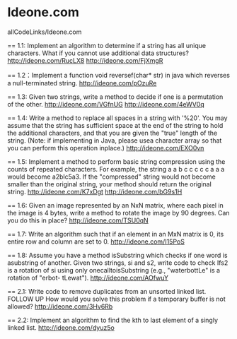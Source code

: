 Ideone.com
==========

allCodeLinks/Ideone.com

==
1.1: Implement an algorithm to determine if a string has all unique characters. What if
you cannot use additional data structures?
http://ideone.com/RucLX8
http://ideone.com/FjXmgR

==
1.2：Implement a function void reversef(char* str) in java which reverses a null-terminated string.
http://ideone.com/pOzuRe

==
1.3: Given two strings, write a method to decide if one is a permutation of the other.
http://ideone.com/VGfnUG
http://ideone.com/4eWV0q

==
1.4: Write a method to replace all spaces 
in a string with '%20'. 
You may assume that the string 
has sufficient space at the end 
of the string to hold the additional 
characters, and that you are given the 
"true" length of the string. 
(Note: if implementing in Java, 
please usea character array so that 
you can perform this operation inplace.)
http://ideone.com/EXO0vn

==
1.5: Implement a method to perform basic string compression using the counts
of repeated characters. For example, the string a a b c c c c c a a a would become a2blc5a3. If the "compressed" string would not become smaller than the original string, your method should return the original string.
http://ideone.com/K7xDgt
http://ideone.com/bG9s1H

==
1.6: Given an image represented by an NxN matrix, 
where each pixel in the image is 4
bytes, write a method to rotate the image by 90 degrees. 
Can you do this in place?
http://ideone.com/TSU0qN

==
1.7: Write an algorithm such that if an element in an MxN matrix is 0,
its entire row and column are set to 0.
http://ideone.com/I15PoS

==
1.8: Assume you have a method isSubstring which 
 checks if one word is asubstring of another. 
 Given two strings, si and s2, write code to check Ifs2 is 
 a rotation of si using only onecalltoisSubstring
 (e.g., "waterbottLe" is a rotation of "erbot- tLewat").
http://ideone.com/AOfwuY

==
2.1: Write code to remove duplicates from an unsorted linked list. FOLLOW UP
How would you solve this problem if a temporary buffer is not allowed?
http://ideone.com/3Hv6Rb

==
2.2: Implement an algorithm to 
find the kth to last element of a singly linked list.
http://ideone.com/dyuz5o
